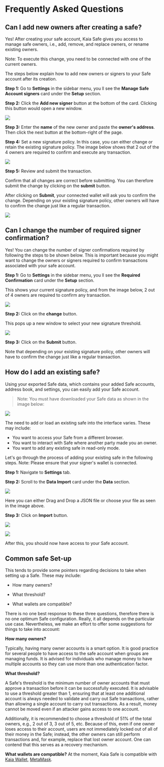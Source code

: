 # Frequently Asked Questions

## Can I add new owners after creating a safe? <a id="Can i add new owners after creating a safe"></a>

Yes! After creating your safe account, Kaia Safe gives you access to manage safe owners, i.e., add, remove, and replace owners, or rename existing owners.

Note: To execute this change, you need to be connected with one of the current owners.

The steps below explain how to add new owners or signers to your Safe account after its creation.

**Step 1:** Go to **Settings** in the sidebar menu, you ll see the **Manage Safe Account signers** card under the **Setup** section.

**Step 2:** Click the **Add new signer** button at the bottom of the card. Clicking this button would open a new window.

![](/img/build/tools/kaia-safe/ks-add-signers.png)

**Step 3:** Enter the **name** of the new owner and paste the **owner's address**. Then click the next button at the bottom-right of the page.

**Step 4:** Set a new signature policy. In this case, you can either change or retain the existing signature policy. The image below shows that 2 out of the 4 owners are required to confirm and execute any transaction.

![](/img/build/tools/kaia-safe/ks-add-signer-details.png)

**Step 5:** Review and submit the transaction.

Confirm that all changes are correct before submitting. You can therefore submit the change by clicking on the **submit** button.

After clicking on **Submit**, your connected wallet will ask you to confirm the change. Depending on your existing signature policy, other owners will have to confirm the change just like a regular transaction.

![](/img/build/tools/kaia-safe/kaia-safe-change-owner-setup-review.gif)

## Can I change the number of required signer confirmation? <a id="Can i change the number of required signer confirmation"></a>

Yes! You can change the number of signer confirmations required by following the steps to be shown below. This is important because you might want to change the owners or signers required to confirm transactions associated with your safe account.

**Step 1:** Go to **Settings** in the sidebar menu, you ll see the **Required Confirmation** card under the **Setup** section.

This shows your current signature policy, and from the image below, 2 out of 4 owners are required to confirm any transaction.

![](/img/build/tools/kaia-safe/ks-conf-policy.png)

**Step 2:** Click on the **change** button.

This pops up a new window to select your new signature threshold.

![](/img/build/tools/kaia-safe/ks-conf-policy-btn.png)

**Step 3:** Click on the **Submit** button.

Note that depending on your existing signature policy, other owners will have to confirm the change just like a regular transaction.

## How do I add an existing safe? <a id="How do i add an existing safe"></a>

Using your exported Safe data, which contains your added Safe accounts, address book, and settings, you can easily add your Safe account.

> Note: You must have downloaded your Safe data as shown in the image below:

![](/img/build/tools/kaia-safe/ks-export-btn.png)

The need to add or load an existing safe into the interface varies. These may include:

- You want to access your Safe from a different browser.
- You want to interact with Safe where another party made you an owner.
- You want to add any existing safe in read-only mode.

Let's go through the process of adding your existing safe in the following steps. Note: Please ensure that your signer's wallet is connected.

**Step 1:** Navigate to **Settings** tab.

**Step 2:** Scroll to the **Data Import** card under the **Data** section.

![](/img/build/tools/kaia-safe/ks-data-import-i.png)

Here you can either Drag and Drop a JSON file or choose your file as seen in the image above.

**Step 3:** Click on **Import** button.

![](/img/build/tools/kaia-safe/ks-data-import-btn.png)

![](/img/build/tools/kaia-safe/kaia-safe-data-import.gif)

After this, you should now have access to your Safe account.

## Common safe Set-up

This tends to provide some pointers regarding decisions to take when setting up a Safe. These may include:

- How many owners?

- What threshold?

- What wallets are compatible?

There is no one best response to these three questions, therefore there is no one optimum Safe configuration. Really, it all depends on the particular use case. Nevertheless, we make an effort to offer some suggestions for things to take into account:

**How many owners?**

Typically, having many owner accounts is a smart option. It is good practice for several people to have access to the safe account when groups are managing funds. It is advised for individuals who manage money to have multiple accounts so they can use more than one authentication factor.

**What threshold?**

A Safe's threshold is the minimum number of owner accounts that must approve a transaction before it can be successfully executed. It is advisable to use a threshold greater than 1, ensuring that at least one additional account is always needed to validate and carry out Safe transactions, rather than allowing a single account to carry out transactions. As a result, money cannot be moved even if an attacker gains access to one account.

Additionally, it is recommended to choose a threshold of 51% of the total owners, e.g., 2 out of 3, 3 out of 5, etc.  Because of this, even if one owner loses access to their account, users are not immediately locked out of all of their money in the Safe; instead, the other owners can still perform transactions and, for example, replace that lost owner account. One can contend that this serves as a recovery mechanism.

**What wallets are compatible?**
At the moment, Kaia Safe is compatible with [Kaia Wallet](https://docs.kaiawallet.io/), [MetaMask](../../../tutorials/connecting-metamask.mdx).
